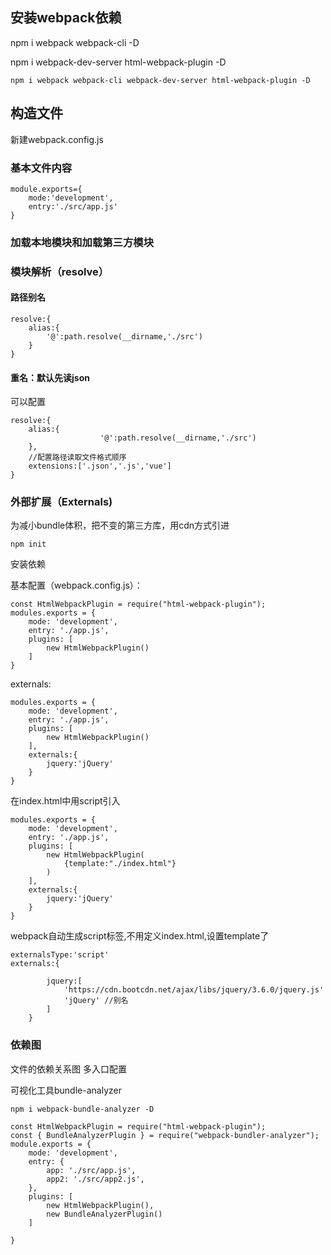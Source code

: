 ## 安装webpack依赖

npm i webpack webpack-cli -D

npm i webpack-dev-server html-webpack-plugin -D

`npm i webpack webpack-cli webpack-dev-server html-webpack-plugin -D `

## 构造文件

新建webpack.config.js

### 基本文件内容

```
module.exports={
	mode:'development',
	entry:'./src/app.js'
}
```

### 加载本地模块和加载第三方模块

### 模块解析（resolve）

#### 路径别名

```
resolve:{
	alias:{
		'@':path.resolve(__dirname,'./src')
	}
}
```

#### 重名：默认先读json

可以配置

```
resolve:{
	alias:{
                    '@':path.resolve(__dirname,'./src')
	},
	//配置路径读取文件格式顺序
	extensions:['.json','.js','vue']
}
```

### 外部扩展（Externals)

为减小bundle体积，把不变的第三方库，用cdn方式引进

`npm init`

安装依赖

基本配置（webpack.config.js）：

```
const HtmlWebpackPlugin = require("html-webpack-plugin");
modules.exports = {
    mode: 'development',
    entry: './app.js',
    plugins: [
        new HtmlWebpackPlugin()
    ]
}

```

externals:

```
modules.exports = {
    mode: 'development',
    entry: './app.js',
    plugins: [
        new HtmlWebpackPlugin()
    ],
    externals:{
    	jquery:'jQuery'
    }
}

```

在index.html中用script引入

```
modules.exports = {
    mode: 'development',
    entry: './app.js',
    plugins: [
        new HtmlWebpackPlugin(
        	{template:"./index.html"}
        )
    ],
    externals:{
    	jquery:'jQuery'
    }
}
```

webpack自动生成script标签,不用定义index.html,设置template了

```
externalsType:'script'
externals:{
	
    	jquery:[
    		'https://cdn.bootcdn.net/ajax/libs/jquery/3.6.0/jquery.js'
    		'jQuery' //别名
    	]
    }
```

### 依赖图

文件的依赖关系图
多入口配置

可视化工具bundle-analyzer

`npm i webpack-bundle-analyzer -D `

```
const HtmlWebpackPlugin = require("html-webpack-plugin");
const { BundleAnalyzerPlugin } = require("webpack-bundler-analyzer");
module.exports = {
    mode: 'development',
    entry: {
        app: './src/app.js',
        app2: './src/app2.js',
    },
    plugins: [
        new HtmlWebpackPlugin(),
        new BundleAnalyzerPlugin()
    ]

}
```

